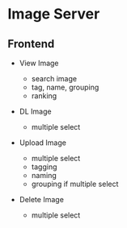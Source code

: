 # Image Server

## Frontend

* View Image
  * search image
  * tag, name, grouping
  * ranking

* DL Image
  * multiple select
* Upload Image
  * multiple select
  * tagging
  * naming
  * grouping if multiple select
* Delete Image
  * multiple select
